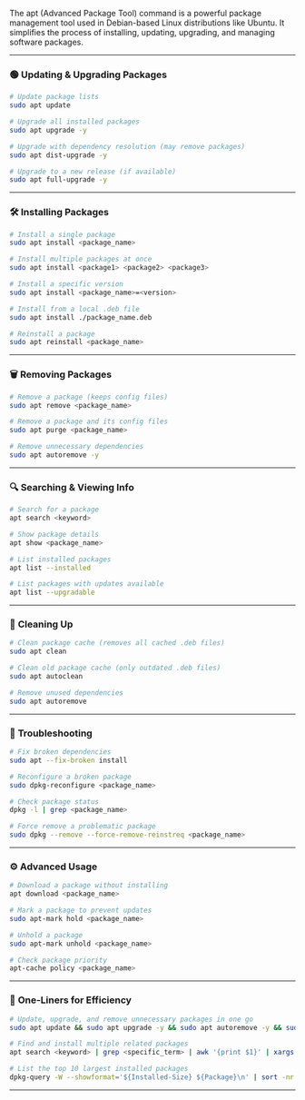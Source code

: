 The apt (Advanced Package Tool) command is a powerful package management tool used in Debian-based Linux distributions like Ubuntu. It simplifies the process of installing, updating, upgrading, and managing software packages.


---

### 🟢 **Updating & Upgrading Packages**  
```bash
# Update package lists
sudo apt update

# Upgrade all installed packages
sudo apt upgrade -y

# Upgrade with dependency resolution (may remove packages)
sudo apt dist-upgrade -y

# Upgrade to a new release (if available)
sudo apt full-upgrade -y
```

---

### 🛠️ **Installing Packages**  
```bash
# Install a single package
sudo apt install <package_name>

# Install multiple packages at once
sudo apt install <package1> <package2> <package3>

# Install a specific version
sudo apt install <package_name>=<version>

# Install from a local .deb file
sudo apt install ./package_name.deb

# Reinstall a package
sudo apt reinstall <package_name>
```

---

### 🗑️ **Removing Packages**  
```bash
# Remove a package (keeps config files)
sudo apt remove <package_name>

# Remove a package and its config files
sudo apt purge <package_name>

# Remove unnecessary dependencies
sudo apt autoremove -y
```

---

### 🔍 **Searching & Viewing Info**  
```bash
# Search for a package
apt search <keyword>

# Show package details
apt show <package_name>

# List installed packages
apt list --installed

# List packages with updates available
apt list --upgradable
```

---

### 🧹 **Cleaning Up**  
```bash
# Clean package cache (removes all cached .deb files)
sudo apt clean

# Clean old package cache (only outdated .deb files)
sudo apt autoclean

# Remove unused dependencies
sudo apt autoremove
```

---

### 🚧 **Troubleshooting**  
```bash
# Fix broken dependencies
sudo apt --fix-broken install

# Reconfigure a broken package
sudo dpkg-reconfigure <package_name>

# Check package status
dpkg -l | grep <package_name>

# Force remove a problematic package
sudo dpkg --remove --force-remove-reinstreq <package_name>
```

---

### ⚙️ **Advanced Usage**  
```bash
# Download a package without installing
apt download <package_name>

# Mark a package to prevent updates
sudo apt-mark hold <package_name>

# Unhold a package
sudo apt-mark unhold <package_name>

# Check package priority
apt-cache policy <package_name>
```

---

### 🔗 **One-Liners for Efficiency**  
```bash
# Update, upgrade, and remove unnecessary packages in one go
sudo apt update && sudo apt upgrade -y && sudo apt autoremove -y && sudo apt clean

# Find and install multiple related packages
apt search <keyword> | grep <specific_term> | awk '{print $1}' | xargs sudo apt install -y

# List the top 10 largest installed packages
dpkg-query -W --showformat='${Installed-Size} ${Package}\n' | sort -nr | head -n 10
```

---
